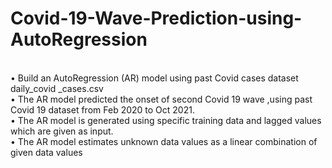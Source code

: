 # Covid-19-Wave-Prediction-using-AutoRegression
<br /> 
• Build an AutoRegression (AR) model using past Covid cases dataset daily_covid _cases.csv
<br /> 
• The AR model predicted the onset of second Covid 19 wave ,using past Covid 19 dataset from Feb 2020 to
Oct 2021.
<br /> 
• The AR model is generated using specific training data and lagged values which are given as input.
<br /> 
• The AR model estimates unknown data values as a linear combination of given data values
